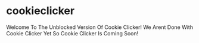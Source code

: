 # cookieclicker
Welcome To The Unblocked Version Of Cookie Clicker!
We Arent Done With Cookie Clicker Yet So Cookie Clicker Is Coming Soon!
